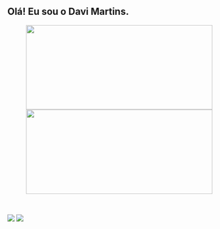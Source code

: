 ## Olá! Eu sou o Davi Martins.

<div align="center">
  <a href="https://github.com/DaviMartinss">
  <img height="190em" width="420em" src="https://github-readme-stats.vercel.app/api?username=DaviMartinss&show_icons=true&theme=dark&include_all_commits=true&count_private=true"/>
  <img height="190em" width="420em" src="https://github-readme-stats.vercel.app/api/top-langs/?username=DaviMartinss&layout=compact&langs_count=7&theme=dark"/>
</div>
  
  <div style="display: inline_block"><br>
  
</div>
  
   ##
  
  <div> 
  <a href = "mailto:davimartins.dgcm@gmail.com"><img src="https://img.shields.io/badge/-Gmail-%23333?style=for-the-badge&logo=gmail&logoColor=white" target="_blank"></a>
  <a href="https://www.linkedin.com/in/davi-martins-159a10201" target="_blank"><img src="https://img.shields.io/badge/-LinkedIn-%230077B5?style=for-the-badge&logo=linkedin&logoColor=white" target="_blank"></a> 
 
 
</div>
